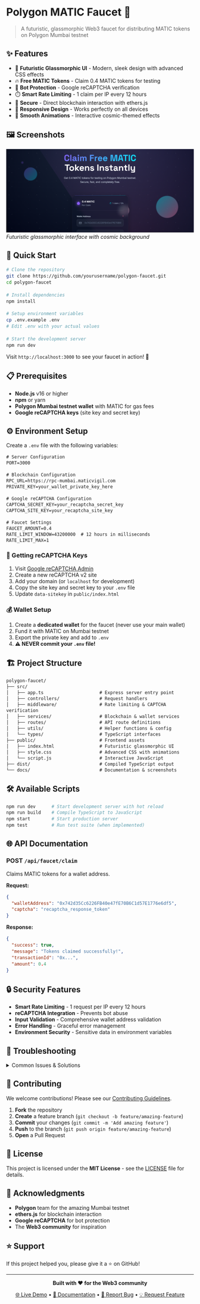 

# Polygon MATIC Faucet 🚀

> A futuristic, glassmorphic Web3 faucet for distributing MATIC tokens on Polygon Mumbai testnet

## ✨ Features

- 🎨 **Futuristic Glassmorphic UI** - Modern, sleek design with advanced CSS effects
- 🔥 **Free MATIC Tokens** - Claim 0.4 MATIC tokens for testing
- 🤖 **Bot Protection** - Google reCAPTCHA verification
- ⏱️ **Smart Rate Limiting** - 1 claim per IP every 12 hours
- 🔐 **Secure** - Direct blockchain interaction with ethers.js
- 📱 **Responsive Design** - Works perfectly on all devices
- 🌟 **Smooth Animations** - Interactive cosmic-themed effects

## 🖼️ Screenshots

![Faucet Interface](./screenshots/faucet-main.png)
*Futuristic glassmorphic interface with cosmic background*

## 🚀 Quick Start

```bash
# Clone the repository
git clone https://github.com/yourusername/polygon-faucet.git
cd polygon-faucet

# Install dependencies
npm install

# Setup environment variables
cp .env.example .env
# Edit .env with your actual values

# Start the development server
npm run dev
```

Visit `http://localhost:3000` to see your faucet in action! 🎉

## 📋 Prerequisites

- **Node.js** v16 or higher
- **npm** or yarn
- **Polygon Mumbai testnet wallet** with MATIC for gas fees
- **Google reCAPTCHA keys** (site key and secret key)

## ⚙️ Environment Setup

Create a `.env` file with the following variables:

```env
# Server Configuration
PORT=3000

# Blockchain Configuration  
RPC_URL=https://rpc-mumbai.maticvigil.com
PRIVATE_KEY=your_wallet_private_key_here

# Google reCAPTCHA Configuration
CAPTCHA_SECRET_KEY=your_recaptcha_secret_key
CAPTCHA_SITE_KEY=your_recaptcha_site_key

# Faucet Settings
FAUCET_AMOUNT=0.4
RATE_LIMIT_WINDOW=43200000  # 12 hours in milliseconds
RATE_LIMIT_MAX=1
```

### 🔑 Getting reCAPTCHA Keys

1. Visit [Google reCAPTCHA Admin](https://www.google.com/recaptcha/admin)
2. Create a new reCAPTCHA v2 site
3. Add your domain (or `localhost` for development)
4. Copy the site key and secret key to your `.env` file
5. Update `data-sitekey` in `public/index.html`

### 💰 Wallet Setup

1. Create a **dedicated wallet** for the faucet (never use your main wallet)
2. Fund it with MATIC on Mumbai testnet
3. Export the private key and add to `.env`
4. **⚠️ NEVER commit your `.env` file!**

## 🏗️ Project Structure

```
polygon-faucet/
├── src/
│   ├── app.ts                     # Express server entry point
│   ├── controllers/               # Request handlers
│   ├── middleware/                # Rate limiting & CAPTCHA verification  
│   ├── services/                  # Blockchain & wallet services
│   ├── routes/                    # API route definitions
│   ├── utils/                     # Helper functions & config
│   └── types/                     # TypeScript interfaces
├── public/                        # Frontend assets
│   ├── index.html                 # Futuristic glassmorphic UI
│   ├── style.css                  # Advanced CSS with animations
│   └── script.js                  # Interactive JavaScript
├── dist/                          # Compiled TypeScript output
└── docs/                          # Documentation & screenshots
```

## 🛠️ Available Scripts

```bash
npm run dev      # Start development server with hot reload
npm run build    # Compile TypeScript to JavaScript  
npm start        # Start production server
npm test         # Run test suite (when implemented)
```

## 🌐 API Documentation

### POST `/api/faucet/claim`
Claims MATIC tokens for a wallet address.

**Request:**
```json
{
  "walletAddress": "0x742d35Cc6226FB40e47fE70B6C1d57E1776e6df5",
  "captcha": "recaptcha_response_token"
}
```

**Response:**
```json
{
  "success": true,
  "message": "Tokens claimed successfully!",
  "transactionId": "0x...",
  "amount": 0.4
}
```

## 🔒 Security Features

- **Smart Rate Limiting** - 1 request per IP every 12 hours
- **reCAPTCHA Integration** - Prevents bot abuse
- **Input Validation** - Comprehensive wallet address validation
- **Error Handling** - Graceful error management
- **Environment Security** - Sensitive data in environment variables

## 🐛 Troubleshooting

<details>
<summary>Common Issues & Solutions</summary>

### "Cannot find module" errors
```bash
rm -rf node_modules package-lock.json
npm install
```

### "Invalid private key" errors  
- Ensure private key is 64 hex characters (no "0x" prefix)
- Use a dedicated testnet wallet, never your main wallet

### CAPTCHA verification fails
- Verify reCAPTCHA secret key is correct
- Check site key matches your domain
- Ensure reCAPTCHA v2 is being used

### Transaction failures
- Check faucet wallet has sufficient MATIC for gas
- Verify RPC URL is responsive
- Monitor Mumbai testnet status

</details>

## 🤝 Contributing

We welcome contributions! Please see our [Contributing Guidelines](CONTRIBUTING.md).

1. **Fork** the repository
2. **Create** a feature branch (`git checkout -b feature/amazing-feature`)
3. **Commit** your changes (`git commit -m 'Add amazing feature'`)
4. **Push** to the branch (`git push origin feature/amazing-feature`)  
5. **Open** a Pull Request

## 📜 License

This project is licensed under the **MIT License** - see the [LICENSE](LICENSE) file for details.

## 🙏 Acknowledgments

- **Polygon** team for the amazing Mumbai testnet
- **ethers.js** for blockchain interaction
- **Google reCAPTCHA** for bot protection
- The **Web3 community** for inspiration

## ⭐ Support

If this project helped you, please give it a ⭐ on GitHub!

---

<div align="center">

**Built with ❤️ for the Web3 community**

[🌐 Live Demo](https://your-faucet-domain.com) • [📖 Documentation](./docs) • [🐛 Report Bug](../../issues) • [💡 Request Feature](../../issues)

</div>